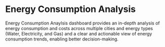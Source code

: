 # Energy Consumption Analysis
Energy Consumption Anaylsis dashboard provides an in-depth analysis of energy consumption and costs across multiple cities and energy types (Water, Electricity, and Gas) and a clear and actionable view of energy consumption trends, enabling better decision-making.
